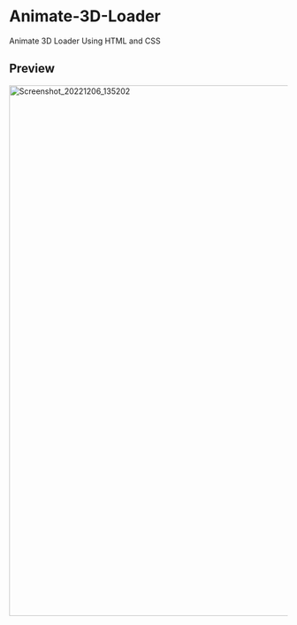 # Animate-3D-Loader
Animate 3D Loader Using HTML and CSS

## Preview
<img width="959" alt="Screenshot_20221206_135202" src="https://user-images.githubusercontent.com/59678435/205858414-e80f3474-287b-42a2-819a-46d0f80f9f36.png">
